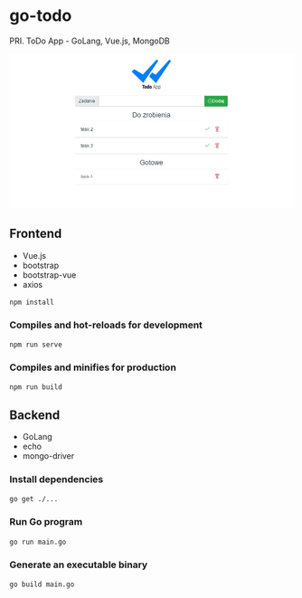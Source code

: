 # go-todo

PRI. ToDo App - GoLang, Vue.js, MongoDB

![alt text](https://github.com/zsx2000/go-todo/blob/main/screenshot.jpg?raw=true)

## Frontend
* Vue.js
* bootstrap
* bootstrap-vue
* axios

```
npm install
```

### Compiles and hot-reloads for development
```
npm run serve
```

### Compiles and minifies for production
```
npm run build
```

## Backend
* GoLang
* echo
* mongo-driver

### Install dependencies
```
go get ./...
```

### Run Go program
```
go run main.go
```

### Generate an executable binary
```
go build main.go
```
